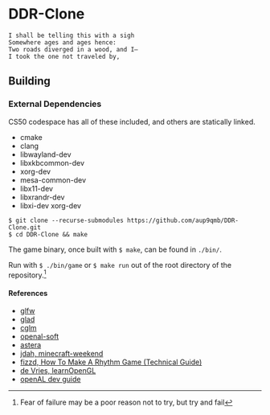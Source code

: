 # DDR-Clone

```
I shall be telling this with a sigh
Somewhere ages and ages hence:
Two roads diverged in a wood, and I—
I took the one not traveled by,
```

## Building

### External Dependencies

CS50 codespace has all of these included, and others are statically linked.

- cmake
- clang
- libwayland-dev
- libxkbcommon-dev
- xorg-dev
- mesa-common-dev
- libx11-dev
- libxrandr-dev
- libxi-dev xorg-dev


`$ git clone --recurse-submodules https://github.com/aup9qmb/DDR-Clone.git`\
`$ cd DDR-Clone && make`

The game binary, once built with `$ make`, can be found in `./bin/`.

Run with `$ ./bin/game` or `$ make run` out of the root directory of the repository.[^1]

[^1]: Fear of failure may be a poor reason not to try, but try and fail

#### References

- [glfw](https://www.glfw.org/)
- [glad](https://glad.dav1d.de/)
- [cglm](https://github.com/recp/cglm)
- [openal-soft](https://github.com/kcat/openal-soft)
- [astera](https://github.com/tek256/astera)
- [jdah, minecraft-weekend](https://www.youtube.com/watch?v=4O0_-1NaWnY)
- [fizzd, How To Make A Rhythm Game (Technical Guide)](https://fizzd.notion.site/How-To-Make-A-Rhythm-Game-Technical-Guide-ed09f5e09752451f97501ebddf68cf8a)
- [de Vries, learnOpenGL](https://learnopengl.com/)
- [openAL dev guide](https://www.openal.org/documentation/OpenAL_Programmers_Guide.pdf)
